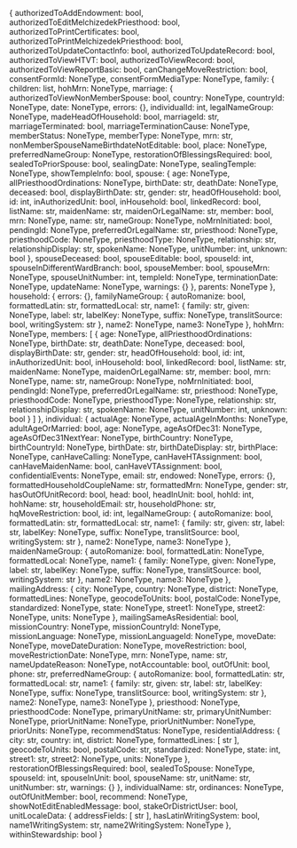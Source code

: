 {
  authorizedToAddEndowment: bool,
  authorizedToEditMelchizedekPriesthood: bool,
  authorizedToPrintCertificates: bool,
  authorizedToPrintMelchizedekPriesthood: bool,
  authorizedToUpdateContactInfo: bool,
  authorizedToUpdateRecord: bool,
  authorizedToViewHTVT: bool,
  authorizedToViewRecord: bool,
  authorizedToViewReportBasic: bool,
  canChangeMoveRestriction: bool,
  consentFormId: NoneType,
  consentFormMediaType: NoneType,
  family: {
    children: list,
    hohMrn: NoneType,
    marriage: {
      authorizedToViewNonMemberSpouse: bool,
      country: NoneType,
      countryId: NoneType,
      date: NoneType,
      errors: {},
      individualId: int,
      legalNameGroup: NoneType,
      madeHeadOfHousehold: bool,
      marriageId: str,
      marriageTerminated: bool,
      marriageTerminationCause: NoneType,
      memberStatus: NoneType,
      memberType: NoneType,
      mrn: str,
      nonMemberSpouseNameBirthdateNotEditable: bool,
      place: NoneType,
      preferredNameGroup: NoneType,
      restorationOfBlessingsRequired: bool,
      sealedToPriorSpouse: bool,
      sealingDate: NoneType,
      sealingTemple: NoneType,
      showTempleInfo: bool,
      spouse: {
        age: NoneType,
        allPriesthoodOrdinations: NoneType,
        birthDate: str,
        deathDate: NoneType,
        deceased: bool,
        displayBirthDate: str,
        gender: str,
        headOfHousehold: bool,
        id: int,
        inAuthorizedUnit: bool,
        inHousehold: bool,
        linkedRecord: bool,
        listName: str,
        maidenName: str,
        maidenOrLegalName: str,
        member: bool,
        mrn: NoneType,
        name: str,
        nameGroup: NoneType,
        noMrnInitiated: bool,
        pendingId: NoneType,
        preferredOrLegalName: str,
        priesthood: NoneType,
        priesthoodCode: NoneType,
        priesthoodType: NoneType,
        relationship: str,
        relationshipDisplay: str,
        spokenName: NoneType,
        unitNumber: int,
        unknown: bool
      },
      spouseDeceased: bool,
      spouseEditable: bool,
      spouseId: int,
      spouseInDifferentWardBranch: bool,
      spouseMember: bool,
      spouseMrn: NoneType,
      spouseUnitNumber: int,
      templeId: NoneType,
      terminationDate: NoneType,
      updateName: NoneType,
      warnings: {}
    },
    parents: NoneType
  },
  household: {
    errors: {},
    familyNameGroup: {
      autoRomanize: bool,
      formattedLatin: str,
      formattedLocal: str,
      name1: {
        family: str,
        given: NoneType,
        label: str,
        labelKey: NoneType,
        suffix: NoneType,
        translitSource: bool,
        writingSystem: str
      },
      name2: NoneType,
      name3: NoneType
    },
    hohMrn: NoneType,
    members: [
      {
        age: NoneType,
        allPriesthoodOrdinations: NoneType,
        birthDate: str,
        deathDate: NoneType,
        deceased: bool,
        displayBirthDate: str,
        gender: str,
        headOfHousehold: bool,
        id: int,
        inAuthorizedUnit: bool,
        inHousehold: bool,
        linkedRecord: bool,
        listName: str,
        maidenName: NoneType,
        maidenOrLegalName: str,
        member: bool,
        mrn: NoneType,
        name: str,
        nameGroup: NoneType,
        noMrnInitiated: bool,
        pendingId: NoneType,
        preferredOrLegalName: str,
        priesthood: NoneType,
        priesthoodCode: NoneType,
        priesthoodType: NoneType,
        relationship: str,
        relationshipDisplay: str,
        spokenName: NoneType,
        unitNumber: int,
        unknown: bool
      }
    ]
  },
  individual: {
    actualAge: NoneType,
    actualAgeInMonths: NoneType,
    adultAgeOrMarried: bool,
    age: NoneType,
    ageAsOfDec31: NoneType,
    ageAsOfDec31NextYear: NoneType,
    birthCountry: NoneType,
    birthCountryId: NoneType,
    birthDate: str,
    birthDateDisplay: str,
    birthPlace: NoneType,
    canHaveCalling: NoneType,
    canHaveHTAssignment: bool,
    canHaveMaidenName: bool,
    canHaveVTAssignment: bool,
    confidentialEvents: NoneType,
    email: str,
    endowed: NoneType,
    errors: {},
    formattedHouseholdCoupleName: str,
    formattedMrn: NoneType,
    gender: str,
    hasOutOfUnitRecord: bool,
    head: bool,
    headInUnit: bool,
    hohId: int,
    hohName: str,
    householdEmail: str,
    householdPhone: str,
    hqMoveRestriction: bool,
    id: int,
    legalNameGroup: {
      autoRomanize: bool,
      formattedLatin: str,
      formattedLocal: str,
      name1: {
        family: str,
        given: str,
        label: str,
        labelKey: NoneType,
        suffix: NoneType,
        translitSource: bool,
        writingSystem: str
      },
      name2: NoneType,
      name3: NoneType
    },
    maidenNameGroup: {
      autoRomanize: bool,
      formattedLatin: NoneType,
      formattedLocal: NoneType,
      name1: {
        family: NoneType,
        given: NoneType,
        label: str,
        labelKey: NoneType,
        suffix: NoneType,
        translitSource: bool,
        writingSystem: str
      },
      name2: NoneType,
      name3: NoneType
    },
    mailingAddress: {
      city: NoneType,
      country: NoneType,
      district: NoneType,
      formattedLines: NoneType,
      geocodeToUnits: bool,
      postalCode: NoneType,
      standardized: NoneType,
      state: NoneType,
      street1: NoneType,
      street2: NoneType,
      units: NoneType
    },
    mailingSameAsResidential: bool,
    missionCountry: NoneType,
    missionCountryId: NoneType,
    missionLanguage: NoneType,
    missionLanguageId: NoneType,
    moveDate: NoneType,
    moveDateDuration: NoneType,
    moveRestriction: bool,
    moveRestrictionDate: NoneType,
    mrn: NoneType,
    name: str,
    nameUpdateReason: NoneType,
    notAccountable: bool,
    outOfUnit: bool,
    phone: str,
    preferredNameGroup: {
      autoRomanize: bool,
      formattedLatin: str,
      formattedLocal: str,
      name1: {
        family: str,
        given: str,
        label: str,
        labelKey: NoneType,
        suffix: NoneType,
        translitSource: bool,
        writingSystem: str
      },
      name2: NoneType,
      name3: NoneType
    },
    priesthood: NoneType,
    priesthoodCode: NoneType,
    primaryUnitName: str,
    primaryUnitNumber: NoneType,
    priorUnitName: NoneType,
    priorUnitNumber: NoneType,
    priorUnits: NoneType,
    recommendStatus: NoneType,
    residentialAddress: {
      city: str,
      country: int,
      district: NoneType,
      formattedLines: [
        str
      ],
      geocodeToUnits: bool,
      postalCode: str,
      standardized: NoneType,
      state: int,
      street1: str,
      street2: NoneType,
      units: NoneType
    },
    restorationOfBlessingsRequired: bool,
    sealedToSpouse: NoneType,
    spouseId: int,
    spouseInUnit: bool,
    spouseName: str,
    unitName: str,
    unitNumber: str,
    warnings: {}
  },
  individualName: str,
  ordinances: NoneType,
  outOfUnitMember: bool,
  recommend: NoneType,
  showNotEditEnabledMessage: bool,
  stakeOrDistrictUser: bool,
  unitLocaleData: {
    addressFields: [
      str
    ],
    hasLatinWritingSystem: bool,
    name1WritingSystem: str,
    name2WritingSystem: NoneType
  },
  withinStewardship: bool
}